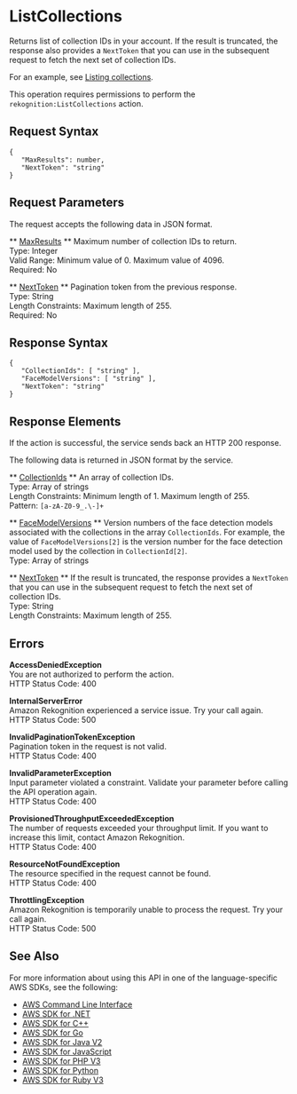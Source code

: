 # ListCollections<a name="API_ListCollections"></a>

Returns list of collection IDs in your account\. If the result is truncated, the response also provides a `NextToken` that you can use in the subsequent request to fetch the next set of collection IDs\.

For an example, see [Listing collections](list-collection-procedure.md)\.

This operation requires permissions to perform the `rekognition:ListCollections` action\.

## Request Syntax<a name="API_ListCollections_RequestSyntax"></a>

```
{
   "MaxResults": number,
   "NextToken": "string"
}
```

## Request Parameters<a name="API_ListCollections_RequestParameters"></a>

The request accepts the following data in JSON format\.

 ** [MaxResults](#API_ListCollections_RequestSyntax) **   <a name="rekognition-ListCollections-request-MaxResults"></a>
Maximum number of collection IDs to return\.   
Type: Integer  
Valid Range: Minimum value of 0\. Maximum value of 4096\.  
Required: No

 ** [NextToken](#API_ListCollections_RequestSyntax) **   <a name="rekognition-ListCollections-request-NextToken"></a>
Pagination token from the previous response\.  
Type: String  
Length Constraints: Maximum length of 255\.  
Required: No

## Response Syntax<a name="API_ListCollections_ResponseSyntax"></a>

```
{
   "CollectionIds": [ "string" ],
   "FaceModelVersions": [ "string" ],
   "NextToken": "string"
}
```

## Response Elements<a name="API_ListCollections_ResponseElements"></a>

If the action is successful, the service sends back an HTTP 200 response\.

The following data is returned in JSON format by the service\.

 ** [CollectionIds](#API_ListCollections_ResponseSyntax) **   <a name="rekognition-ListCollections-response-CollectionIds"></a>
An array of collection IDs\.  
Type: Array of strings  
Length Constraints: Minimum length of 1\. Maximum length of 255\.  
Pattern: `[a-zA-Z0-9_.\-]+` 

 ** [FaceModelVersions](#API_ListCollections_ResponseSyntax) **   <a name="rekognition-ListCollections-response-FaceModelVersions"></a>
Version numbers of the face detection models associated with the collections in the array `CollectionIds`\. For example, the value of `FaceModelVersions[2]` is the version number for the face detection model used by the collection in `CollectionId[2]`\.  
Type: Array of strings

 ** [NextToken](#API_ListCollections_ResponseSyntax) **   <a name="rekognition-ListCollections-response-NextToken"></a>
If the result is truncated, the response provides a `NextToken` that you can use in the subsequent request to fetch the next set of collection IDs\.  
Type: String  
Length Constraints: Maximum length of 255\.

## Errors<a name="API_ListCollections_Errors"></a>

 **AccessDeniedException**   
You are not authorized to perform the action\.  
HTTP Status Code: 400

 **InternalServerError**   
Amazon Rekognition experienced a service issue\. Try your call again\.  
HTTP Status Code: 500

 **InvalidPaginationTokenException**   
Pagination token in the request is not valid\.  
HTTP Status Code: 400

 **InvalidParameterException**   
Input parameter violated a constraint\. Validate your parameter before calling the API operation again\.  
HTTP Status Code: 400

 **ProvisionedThroughputExceededException**   
The number of requests exceeded your throughput limit\. If you want to increase this limit, contact Amazon Rekognition\.  
HTTP Status Code: 400

 **ResourceNotFoundException**   
The resource specified in the request cannot be found\.  
HTTP Status Code: 400

 **ThrottlingException**   
Amazon Rekognition is temporarily unable to process the request\. Try your call again\.  
HTTP Status Code: 500

## See Also<a name="API_ListCollections_SeeAlso"></a>

For more information about using this API in one of the language\-specific AWS SDKs, see the following:
+  [AWS Command Line Interface](https://docs.aws.amazon.com/goto/aws-cli/rekognition-2016-06-27/ListCollections) 
+  [AWS SDK for \.NET](https://docs.aws.amazon.com/goto/DotNetSDKV3/rekognition-2016-06-27/ListCollections) 
+  [AWS SDK for C\+\+](https://docs.aws.amazon.com/goto/SdkForCpp/rekognition-2016-06-27/ListCollections) 
+  [AWS SDK for Go](https://docs.aws.amazon.com/goto/SdkForGoV1/rekognition-2016-06-27/ListCollections) 
+  [AWS SDK for Java V2](https://docs.aws.amazon.com/goto/SdkForJavaV2/rekognition-2016-06-27/ListCollections) 
+  [AWS SDK for JavaScript](https://docs.aws.amazon.com/goto/AWSJavaScriptSDK/rekognition-2016-06-27/ListCollections) 
+  [AWS SDK for PHP V3](https://docs.aws.amazon.com/goto/SdkForPHPV3/rekognition-2016-06-27/ListCollections) 
+  [AWS SDK for Python](https://docs.aws.amazon.com/goto/boto3/rekognition-2016-06-27/ListCollections) 
+  [AWS SDK for Ruby V3](https://docs.aws.amazon.com/goto/SdkForRubyV3/rekognition-2016-06-27/ListCollections) 
